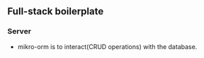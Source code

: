 ## Full-stack boilerplate

### Server

-   mikro-orm is to interact(CRUD operations) with the database.
